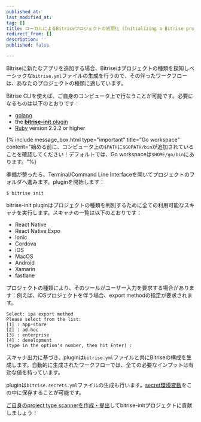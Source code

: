 ```yaml
---
published_at:
last_modified_at:
tag: []
title: ローカルによるBitriseプロジェクトの初期化 (Initializing a Bitrise project locally)
redirect_from: []
description: ''
published: false

---
```

Bitriseに新たなアプリを追加する場合、Bitriseはプロジェクトの種類を探知しベーシックな`bitrise.yml`ファイルの生成を行うので、その伴ったワークフローは、あなたのプロジェクトの種類に適しています。

Bitrise CLIを使えば、ご自身のコンピュータ上で行なうことが可能です。必要になるものは以下のとおりです：

* [golang](https://github.com/golang/go)
* the [**bitrise-init** plugin](https://github.com/bitrise-core/bitrise-init)
* [Ruby](https://www.ruby-lang.org/en/) version 2.2.2 or higher

{% include message_box.html type="important" title="Go workspace" content="始める前に、コンピュータ上の`$PATH`に`$GOPATH/bin`が追加されていることを確認してください！デフォルトでは、Go workspaceは`$HOME/go/bin`にあります。"%}

準備が整ったら、Terminal/Command Line Interfaceを開いてプロジェクトのフォルダへ進みます。pluginを開始します：

    $ bitrise init

bitrise-init pluginはプロジェクトの種類を判別するために全ての利用可能なスキャナを実行します。スキャナの一覧は以下のとおりです：

* React Native
* React Native Expo
* Ionic
* Cordova
* iOS
* MacOS
* Android
* Xamarin
* fastlane

プロジェクトの種類により、そのツールがユーザー入力を要求する場合があります：例えば、iOSプロジェクトを伴う場合、export methodの指定が要求されます。

    Select: ipa export method
    Please select from the list:
    [1] : app-store
    [2] : ad-hoc
    [3] : enterprise
    [4] : development
    (type in the option's number, then hit Enter) :

スキャナ出力に基づき、pluginは`bitrise.yml`ファイルと共にBitriseの構成を生成します。自動的に生成されたワークフローでは、全ての必要なインプットは有効な値を持っています。

pluginは`bitrise.secrets.yml`ファイルの生成も行います。[secret環境変数](/bitrise-cli/secrets/)をこの中に保存することが可能です。

[ご自身のproject type scannerを作成・提出](/bitrise-cli/creating-your-own-bitrise-project-scanner/)してbitrise-initプロジェクトに貢献しましょう！